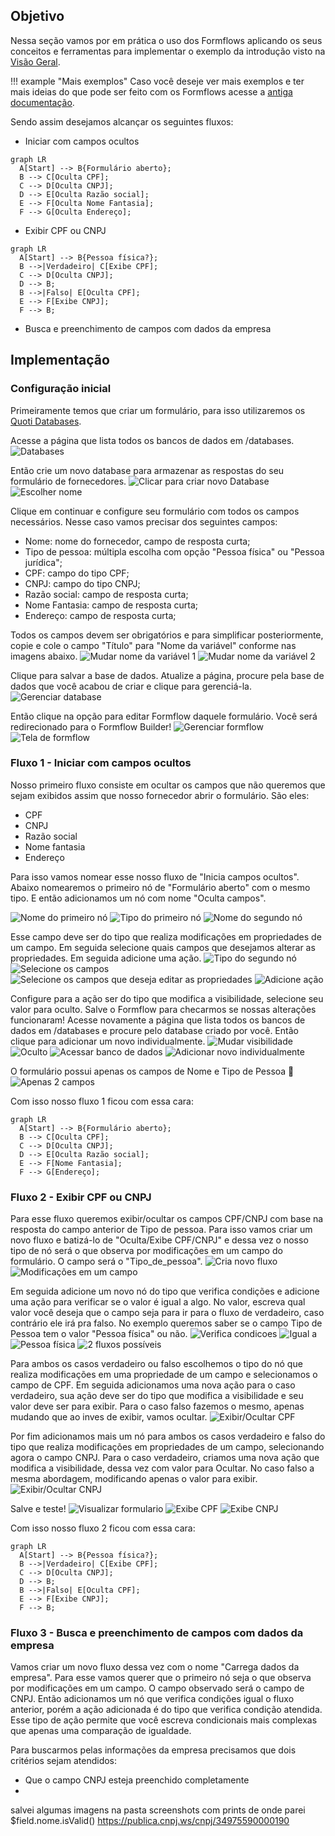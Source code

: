 ## Objetivo

Nessa seção vamos por em prática o uso dos Formflows aplicando os seus conceitos e ferramentas para implementar o exemplo da introdução visto na [Visão Geral](/orgs/byndcloud/forms/formflows/).

!!! example "Mais exemplos"
     Caso você deseje ver mais exemplos e ter mais ideias do que pode ser feito com os Formflows acesse a [antiga documentação](https://beyondco.notion.site/Exemplos-207c19723bcf479fb9ececd77094a5b6).

Sendo assim desejamos alcançar os seguintes fluxos:

- Iniciar com campos ocultos
``` mermaid
graph LR
  A[Start] --> B{Formulário aberto};
  B --> C[Oculta CPF];
  C --> D[Oculta CNPJ];
  D --> E[Oculta Razão social];
  E --> F[Oculta Nome Fantasia];
  F --> G[Oculta Endereço];
```

- Exibir CPF ou CNPJ
``` mermaid
graph LR
  A[Start] --> B{Pessoa física?};
  B -->|Verdadeiro| C[Exibe CPF];
  C --> D[Oculta CNPJ];
  D --> B;
  B -->|Falso| E[Oculta CPF];
  E --> F[Exibe CNPJ];
  F --> B;
```
- Busca e preenchimento de campos com dados da empresa


## Implementação

### Configuração inicial
Primeiramente temos que criar um formulário, para isso utilizaremos os [Quoti Databases](/orgs/byndcloud/quoti-databases/).

Acesse a página que lista todos os bancos de dados em /databases.
![Databases](https://storage.googleapis.com/quoti-docs-pictures/forms/formflows/Databases.png)

Então crie um novo database para armazenar as respostas do seu formulário de fornecedores.
![Clicar para criar novo Database](https://storage.googleapis.com/quoti-docs-pictures/forms/formflows/Click%20new%20db.png)
![Escolher nome](https://storage.googleapis.com/quoti-docs-pictures/forms/formflows/Choose%20name.png)

Clique em continuar e configure seu formulário com todos os campos necessários. Nesse caso vamos precisar dos seguintes campos:

- Nome: nome do fornecedor, campo de resposta curta;
- Tipo de pessoa: múltipla escolha com opção "Pessoa física" ou "Pessoa jurídica";
- CPF\: campo do tipo CPF;
- CNPJ\: campo do tipo CNPJ;
- Razão social: campo de resposta curta;
- Nome Fantasia: campo de resposta curta;
- Endereço: campo de resposta curta;

Todos os campos devem ser obrigatórios e para simplificar posteriormente, copie e cole o campo "Título" para "Nome da variável" conforme nas imagens abaixo.
![Mudar nome da variável 1](https://storage.googleapis.com/quoti-docs-pictures/forms/formflows/Change%20name%201.png)
![Mudar nome da variável 2](https://storage.googleapis.com/quoti-docs-pictures/forms/formflows/Change%20name%202.png)

Clique para salvar a base de dados. Atualize a página, procure pela base de dados que você acabou de criar e clique para gerenciá-la.
![Gerenciar database](https://storage.googleapis.com/quoti-docs-pictures/forms/formflows/Manage%20db.png)

Então clique na opção para editar Formflow daquele formulário. Você será redirecionado para o Formflow Builder!
![Gerenciar formflow](https://storage.googleapis.com/quoti-docs-pictures/forms/formflows/Manage%20formflow.png)
![Tela de formflow](https://storage.googleapis.com/quoti-docs-pictures/forms/formflows/Formflow.png)

### Fluxo 1 - Iniciar com campos ocultos
Nosso primeiro fluxo consiste em ocultar os campos que não queremos que sejam exibidos assim que nosso fornecedor abrir o formulário. São eles:

- CPF
- CNPJ
- Razão social
- Nome fantasia
- Endereço

Para isso vamos nomear esse nosso fluxo de "Inicia campos ocultos". Abaixo nomearemos o primeiro nó de "Formulário aberto" com o mesmo tipo. E então adicionamos um nó com nome "Oculta campos".

![Nome do primeiro nó](https://storage.googleapis.com/quoti-docs-pictures/forms/formflows/Name%20node.png)
![Tipo do primeiro nó](https://storage.googleapis.com/quoti-docs-pictures/forms/formflows/Type%20node.png)
![Nome do segundo nó](https://storage.googleapis.com/quoti-docs-pictures/forms/formflows/Name%20node%202.png)

Esse campo deve ser do tipo que realiza modificações em propriedades de um campo. Em seguida selecione quais campos que desejamos alterar as propriedades. Em seguida adicione uma ação.
![Tipo do segundo nó](https://storage.googleapis.com/quoti-docs-pictures/forms/formflows/Type%20node%202.png)
![Selecione os campos](https://storage.googleapis.com/quoti-docs-pictures/forms/formflows/Select%20fields.png)
![Selecione os campos que deseja editar as propriedades](https://storage.googleapis.com/quoti-docs-pictures/forms/formflows/Select%20fields%202.png)
![Adicione ação](https://storage.googleapis.com/quoti-docs-pictures/forms/formflows/Add%20action.png)

Configure para a ação ser do tipo que modifica a visibilidade, selecione seu valor para oculto.
Salve o Formflow para checarmos se nossas alterações funcionaram!
Acesse novamente a página que lista todos os bancos de dados em /databases e procure pelo database criado por você. Então clique para adicionar um novo individualmente.
![Mudar visibilidade](https://storage.googleapis.com/quoti-docs-pictures/forms/formflows/Change%20visibility.png)
![Oculto](https://storage.googleapis.com/quoti-docs-pictures/forms/formflows/Hidden.png)
![Acessar banco de dados](https://storage.googleapis.com/quoti-docs-pictures/forms/formflows/Access%20db.png)
![Adicionar novo individualmente](https://storage.googleapis.com/quoti-docs-pictures/forms/formflows/Add%20new.png)

O formulário possui apenas os campos de Nome e Tipo de Pessoa 🎉
![Apenas 2 campos](https://storage.googleapis.com/quoti-docs-pictures/forms/formflows/Only%202%20fields.png)

Com isso nosso fluxo 1 ficou com essa cara:
``` mermaid
graph LR
  A[Start] --> B{Formulário aberto};
  B --> C[Oculta CPF];
  C --> D[Oculta CNPJ];
  D --> E[Oculta Razão social];
  E --> F[Nome Fantasia];
  F --> G[Endereço];
```

### Fluxo 2 - Exibir CPF ou CNPJ
Para esse fluxo queremos exibir/ocultar os campos CPF/CNPJ com base na resposta do campo anterior de Tipo de pessoa. Para isso vamos criar um novo fluxo e batizá-lo de "Oculta/Exibe CPF/CNPJ" e dessa vez o nosso tipo de nó será o que observa por modificações em um campo do formulário. O campo será o "Tipo_de_pessoa".
![Cria novo fluxo](https://storage.googleapis.com/quoti-docs-pictures/forms/formflows/Create%20new%20flow.png)
![Modificações em um campo](https://storage.googleapis.com/quoti-docs-pictures/forms/formflows/Node%20fieldWatch.png)

Em seguida adicione um novo nó do tipo que verifica condições e adicione uma ação para verificar se o valor é igual a algo. No valor, escreva qual valor você deseja que o campo seja para ir para o fluxo de verdadeiro, caso contrário ele irá pra falso. No exemplo queremos saber se o campo Tipo de Pessoa tem o valor "Pessoa física" ou não.
![Verifica condicoes](https://storage.googleapis.com/quoti-docs-pictures/forms/formflows/cond.png)
![Igual a](https://storage.googleapis.com/quoti-docs-pictures/forms/formflows/eq.png)
![Pessoa física](https://storage.googleapis.com/quoti-docs-pictures/forms/formflows/eq%20value.png)
![2 fluxos possíveis](https://storage.googleapis.com/quoti-docs-pictures/forms/formflows/2%20flows.png)

Para ambos os casos verdadeiro ou falso escolhemos o tipo do nó que realiza modificações em uma propriedade de um campo e selecionamos o campo de CPF.
Em seguida adicionamos uma nova ação para o caso verdadeiro, sua ação deve ser do tipo que modifica a visibilidade e seu valor deve ser para exibir. Para o caso falso fazemos o mesmo, apenas mudando que ao inves de exibir, vamos ocultar.
![Exibir/Ocultar CPF](https://storage.googleapis.com/quoti-docs-pictures/forms/formflows/2%20flows%201.png)

Por fim adicionamos mais um nó para ambos os casos verdadeiro e falso do tipo que realiza modificações em propriedades de um campo, selecionando agora o campo CNPJ. Para o caso verdadeiro, criamos uma nova ação que modifica a visibilidade, dessa vez com valor para Ocultar. No caso falso a mesma abordagem, modificando apenas o valor para exibir.
![Exibir/Ocultar CNPJ](https://storage.googleapis.com/quoti-docs-pictures/forms/formflows/2%20flows%202.png)

Salve e teste!
![Visualizar formulario](https://storage.googleapis.com/quoti-docs-pictures/forms/formflows/View.png)
![Exibe CPF](https://storage.googleapis.com/quoti-docs-pictures/forms/formflows/CPF%20show.png)
![Exibe CNPJ](https://storage.googleapis.com/quoti-docs-pictures/forms/formflows/CNPJ%20show.png)

Com isso nosso fluxo 2 ficou com essa cara:
``` mermaid
graph LR
  A[Start] --> B{Pessoa física?};
  B -->|Verdadeiro| C[Exibe CPF];
  C --> D[Oculta CNPJ];
  D --> B;
  B -->|Falso| E[Oculta CPF];
  E --> F[Exibe CNPJ];
  F --> B;
```


### Fluxo 3 - Busca e preenchimento de campos com dados da empresa
Vamos criar um novo fluxo dessa vez com o nome "Carrega dados da empresa". Para esse vamos querer que o primeiro nó seja o que observa por modificações em um campo. O campo observado será o campo de CNPJ. Então adicionamos um nó que verifica condições igual o fluxo anterior, porém a ação adicionada é do tipo que verifica condição atendida. Esse tipo de ação permite que você escreva condicionais mais complexas que apenas uma comparação de igualdade.

Para buscarmos pelas informações da empresa precisamos que dois critérios sejam atendidos:
- Que o campo CNPJ esteja preenchido completamente
- 
salvei algumas imagens na pasta screenshots com prints de onde parei
$field.nome.isValid()
https://publica.cnpj.ws/cnpj/34975590000190